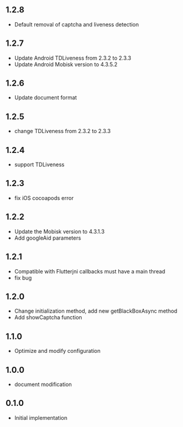 ## 1.2.8

* Default removal of captcha and liveness detection

## 1.2.7

* Update Android TDLiveness from 2.3.2 to 2.3.3
* Update Android Mobisk version to 4.3.5.2

## 1.2.6

* Update document format

## 1.2.5

* change TDLiveness from 2.3.2 to 2.3.3

## 1.2.4

* support TDLiveness

## 1.2.3

* fix iOS cocoapods error

## 1.2.2

* Update the Mobisk version to 4.3.1.3
* Add googleAid parameters

## 1.2.1

* Compatible with Flutterjni callbacks must have a main thread
* fix bug
## 1.2.0

* Change initialization method, add new getBlackBoxAsync method
* Add showCaptcha function

## 1.1.0

* Optimize and modify configuration

## 1.0.0

* document modification

## 0.1.0

* Initial implementation

